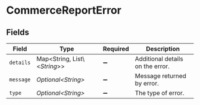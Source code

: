 # CommerceReportError


## Fields

| Field                            | Type                             | Required                         | Description                      |
| -------------------------------- | -------------------------------- | -------------------------------- | -------------------------------- |
| `details`                        | Map\<String, List\\<*String*>>   | :heavy_minus_sign:               | Additional details on the error. |
| `message`                        | *Optional\<String>*              | :heavy_minus_sign:               | Message returned by error.       |
| `type`                           | *Optional\<String>*              | :heavy_minus_sign:               | The type of error.               |